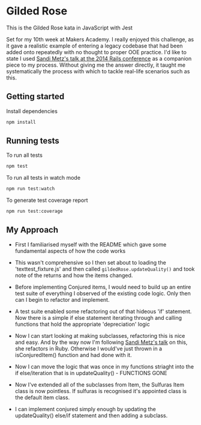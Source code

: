 # Gilded Rose

This is the Gilded Rose kata in JavaScript with Jest

Set for my 10th week at Makers Academy. I really enjoyed this challenge, as it gave a realistic example of entering a legacy codebase that had been added onto repeatedly with no thought to proper OOE practice. I'd like to state I used [Sandi Metz's talk at the 2014 Rails conference](https://www.youtube.com/watch?v=8bZh5LMaSmE&ab_channel=Confreaks) as a companion piece to my process. Without giving me the answer directly, it taught me systematically the process with which to tackle real-life scenarios such as this.

## Getting started

Install dependencies

```sh
npm install
```

## Running tests

To run all tests

```sh
npm test
```

To run all tests in watch mode

```sh
npm run test:watch
```

To generate test coverage report

```sh
npm run test:coverage
```
## My Approach

- First I familiarised myself with the README which gave some fundamental aspects of how the code works

- This wasn't comprehensive so I then set about to loading the 'texttest_fixture.js' and then called `gildedRose.updateQuality()` and took note of the returns and how the items changed.

- Before implementing Conjured items, I would need to build up an entire test suite of everything I observed of the existing code logic. Only then can I begin to refactor and implement.

- A test suite enabled some refactoring out of that hideous 'if' statement. Now there is a simple if else statement iterating through and calling functions that hold the appropriate 'depreciation' logic

- Now I can start looking at making subclasses, refactoring this is nice and easy. And by the way now I'm following [Sandi Metz's talk](https://www.youtube.com/watch?v=8bZh5LMaSmE&ab_channel=Confreaks) on this, she refactors in Ruby. Otherwise I would've just thrown in a isConjuredItem() function and had done with it.

- Now I can move the logic that was once in my functions striaght into the if else/iteration that is in updateQuality() - FUNCTIONS GONE

- Now I've extended all of the subclasses from Item, the Sulfuras Item class is now pointless. If sulfuras is recognised it's appointed class is the default item class.

- I can implement conjured simply enough by updating the updateQuality() else/if statement and then adding a subclass.